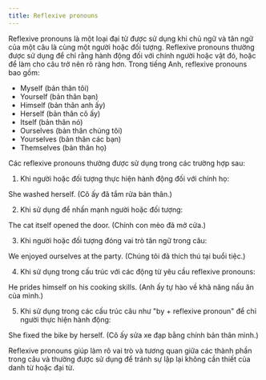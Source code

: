 ```yaml
---
title: Reflexive pronouns
---
```


Reflexive pronouns là một loại đại từ được sử dụng khi chủ ngữ và tân ngữ của một câu là cùng một người hoặc đối tượng. Reflexive pronouns thường được sử dụng để chỉ rằng hành động đối với chính người hoặc vật đó, hoặc để làm cho câu trở nên rõ ràng hơn. Trong tiếng Anh, reflexive pronouns bao gồm:

- Myself (bản thân tôi)
- Yourself (bản thân bạn)
- Himself (bản thân anh ấy)
- Herself (bản thân cô ấy)
- Itself (bản thân nó)
- Ourselves (bản thân chúng tôi)
- Yourselves (bản thân các bạn)
- Themselves (bản thân họ)

Các reflexive pronouns thường được sử dụng trong các trường hợp sau:

1. Khi người hoặc đối tượng thực hiện hành động đối với chính họ:

She washed herself. (Cô ấy đã tắm rửa bản thân.)

2. Khi sử dụng để nhấn mạnh người hoặc đối tượng:

The cat itself opened the door. (Chính con mèo đã mở cửa.)

3. Khi người hoặc đối tượng đóng vai trò tân ngữ trong câu:

We enjoyed ourselves at the party. (Chúng tôi đã thích thú tại buổi tiệc.)

4. Khi sử dụng trong cấu trúc với các động từ yêu cầu reflexive pronouns:

He prides himself on his cooking skills. (Anh ấy tự hào về khả năng nấu ăn của mình.)

5. Khi sử dụng trong các cấu trúc câu như "by + reflexive pronoun" để chỉ người thực hiện hành động:

She fixed the bike by herself. (Cô ấy sửa xe đạp bằng chính bản thân mình.)

Reflexive pronouns giúp làm rõ vai trò và tương quan giữa các thành phần trong câu và thường được sử dụng để tránh sự lặp lại không cần thiết của danh từ hoặc đại từ.
